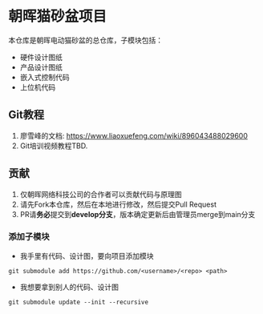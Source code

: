 # 朝晖猫砂盆项目

本仓库是朝晖电动猫砂盆的总仓库，子模块包括：
- 硬件设计图纸
- 产品设计图纸
- 嵌入式控制代码
- 上位机代码

## Git教程
1. 廖雪峰的文档: https://www.liaoxuefeng.com/wiki/896043488029600
2. Git培训视频教程TBD.

## 贡献
1. 仅朝晖网络科技公司的合作者可以贡献代码与原理图
2. 请先Fork本仓库，然后在本地进行修改，然后提交Pull Request
3. PR请**务必**提交到**develop分支**，版本确定更新后由管理员merge到main分支
### 添加子模块
- 我手里有代码、设计图，要向项目添加模块
```shell
git submodule add https://github.com/<username>/<repo> <path>
```

- 我想要拿到别人的代码、设计图
```shell
git submodule update --init --recursive
```
